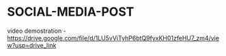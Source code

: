 # SOCIAL-MEDIA-POST

video demostration -https://drive.google.com/file/d/1LU5vVjTyhP6btQ9fyxKH01zfeHU7_zm4/view?usp=drive_link

